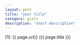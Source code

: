 ```yaml
---
layout: post
title: "your title"
category: gists
description: "short description"
---
```



[Yange]:    http://camscofie.github.io  "Yange"
[1]:    {{ page.url}}  ({{ page.title }})
